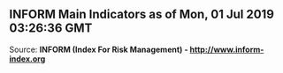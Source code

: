 ## INFORM Main Indicators as of Mon, 01 Jul 2019 03:26:36 GMT

Source: **INFORM (Index For Risk Management) - http://www.inform-index.org**